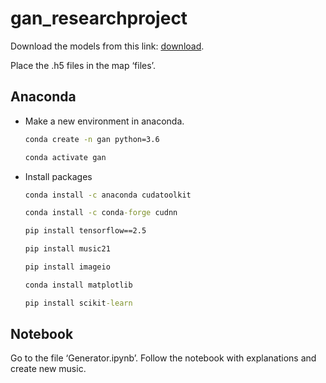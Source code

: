 # gan_researchproject

Download the models from this link: [download](https://drive.google.com/file/d/1WQqJB9r9KGWD4Pn9iRvs3ZRyY8sJFdIv/view?usp=share_link).

Place the .h5 files in the map ‘files’.

## Anaconda

- Make a new environment in anaconda.

    ``` cmd
    conda create -n gan python=3.6
    ```

    ``` cmd
    conda activate gan 
    ```

- Install packages

    ``` cmd
    conda install -c anaconda cudatoolkit
    ```

    ``` cmd
    conda install -c conda-forge cudnn
    ```

    ``` cmd
    pip install tensorflow==2.5
    ```

    ``` cmd
    pip install music21
    ```

    ``` cmd
    pip install imageio
    ```

    ``` cmd
    conda install matplotlib
    ```

    ``` cmd
    pip install scikit-learn 
    ```

## Notebook

Go to the file ‘Generator.ipynb’. Follow the notebook with explanations and create new music.
